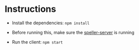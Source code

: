 # Instructions

- Install the dependencies: `npm install`

- Before running this, make sure the [speller-server](https://github.com/Vicnovais/speller-server) is running

- Run the client: `npm start`
